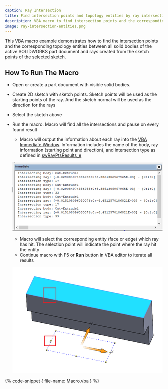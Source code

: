 ```yaml
---
caption: Ray Intersection
title: Find intersection points and topology entities by ray intersection SOLIDWORKS model
description: VBA macro to find intersection points and the corresponding topology entities using rays in SOLIDWORKS part documents
image: ray-intersection-entities.png
---
```

This VBA macro example demonstrates how to find the intersection points and the corresponding topology entities between all solid bodies of the active SOLIDWORKS part document and rays created from the sketch points of the selected sketch.

## How To Run The Macro

* Open or create a part document with visible solid bodies.
* Create 2D sketch with sketch points. Sketch points will be used as the starting points of the ray. And the sketch normal will be used as the direction for the rays
* Select the sketch above
* Run the macro. Macro will find all the intersections and pause on every found result
    * Macro will output the information about each ray into the [VBA Immediate Window](/visual-basic/vba/vba-editor/windows#immediate-window). Information includes the name of the body, ray information (starting point and direction), and intersection type as defined in [swRayPtsResults_e](https://help.solidworks.com/2020/english/api/swconst/SolidWorks.Interop.swconst~SolidWorks.Interop.swconst.swRayPtsResults_e.html)
    
    ![Ray intersection information](ray-intersection-result.png)

    * Macro will select the corresponding entity (face or edge) which ray has hit. The selection point will indicate the point where the ray hit the entity
    * Continue macro with F5 or **Run** button in VBA editor to iterate all results

    ![Ray intersection entities](ray-intersection-entities.png)

{% code-snippet { file-name: Macro.vba } %}